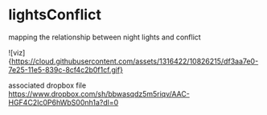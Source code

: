 # lightsConflict
mapping the relationship between night lights and conflict

![viz]{https://cloud.githubusercontent.com/assets/1316422/10826215/df3aa7e0-7e25-11e5-839c-8cf4c2b0f1cf.gif}

associated dropbox file
https://www.dropbox.com/sh/bbwasqdz5m5riqv/AAC-HGF4C2Ic0P6hWbS00nh1a?dl=0
